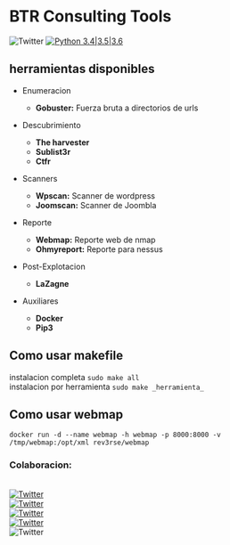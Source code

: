 # BTR Consulting Tools
![Twitter](https://img.shields.io/badge/Build-passing_-green.svg)
[![Python 3.4|3.5|3.6](https://img.shields.io/badge/python-3.4|3.5|3.6-brightgreen.svg)](https://www.python.org/)



## herramientas disponibles
- Enumeracion
  - **Gobuster:** Fuerza bruta a directorios de urls

- Descubrimiento
  - **The harvester**
  - **Sublist3r**
  - **Ctfr**

- Scanners
  - **Wpscan:** Scanner de wordpress
  - **Joomscan:** Scanner de Joombla

- Reporte
  - **Webmap:** Reporte web de nmap
  - **Ohmyreport:** Reporte para nessus

- Post-Explotacion
  - **LaZagne**

- Auxiliares
  - **Docker**
  - **Pip3**


## Como usar makefile
instalacion completa `sudo make all`<br/>
instalacion por herramienta `sudo make _herramienta_`

## Como usar webmap
`docker run -d --name webmap -h webmap -p 8000:8000 -v /tmp/webmap:/opt/xml rev3rse/webmap`




### Colaboracion:
  <br/>[![Twitter](https://img.shields.io/badge/Lucas%20Galeano-@lucasgaleano_-blue.svg)](https://github.com/lucasgaleano)
  <br/>[![Twitter](https://img.shields.io/badge/Omar%20Peña-@macle0d_-blue.svg)](https://github.com/macle0d)
  <br/>[![Twitter](https://img.shields.io/badge/Federico%20Galarza-@fede947_-blue.svg)](https://github.com/fede947)
  <br/>[![Twitter](https://img.shields.io/badge/Santiago%20Scally-@santiscally_-blue.svg)](https://github.com/santiscally)
  <br/>![Twitter](https://img.shields.io/badge/Gustavo%20Silva-@Gusty_-blue.svg)
